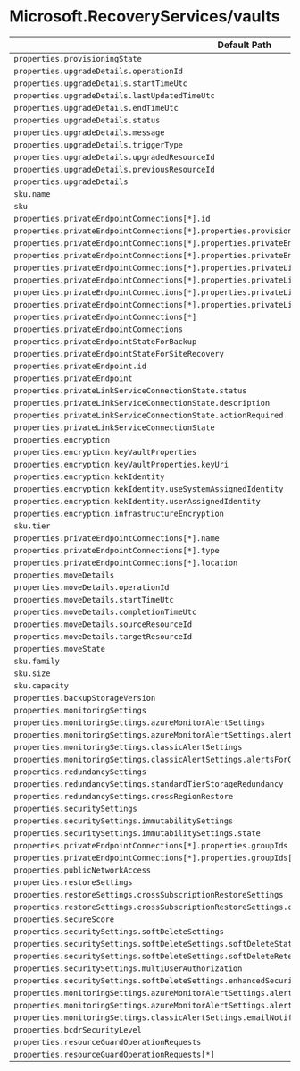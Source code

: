 # Microsoft.RecoveryServices/vaults

| Default Path | Alias |
|---|---|
| `properties.provisioningState` | `Microsoft.RecoveryServices/vaults/provisioningState` |
| `properties.upgradeDetails.operationId` | `Microsoft.RecoveryServices/vaults/upgradeDetails.operationId` |
| `properties.upgradeDetails.startTimeUtc` | `Microsoft.RecoveryServices/vaults/upgradeDetails.startTimeUtc` |
| `properties.upgradeDetails.lastUpdatedTimeUtc` | `Microsoft.RecoveryServices/vaults/upgradeDetails.lastUpdatedTimeUtc` |
| `properties.upgradeDetails.endTimeUtc` | `Microsoft.RecoveryServices/vaults/upgradeDetails.endTimeUtc` |
| `properties.upgradeDetails.status` | `Microsoft.RecoveryServices/vaults/upgradeDetails.status` |
| `properties.upgradeDetails.message` | `Microsoft.RecoveryServices/vaults/upgradeDetails.message` |
| `properties.upgradeDetails.triggerType` | `Microsoft.RecoveryServices/vaults/upgradeDetails.triggerType` |
| `properties.upgradeDetails.upgradedResourceId` | `Microsoft.RecoveryServices/vaults/upgradeDetails.upgradedResourceId` |
| `properties.upgradeDetails.previousResourceId` | `Microsoft.RecoveryServices/vaults/upgradeDetails.previousResourceId` |
| `properties.upgradeDetails` | `Microsoft.RecoveryServices/vaults/upgradeDetails` |
| `sku.name` | `Microsoft.RecoveryServices/vaults/sku.name` |
| `sku` | `Microsoft.RecoveryServices/vaults/sku` |
| `properties.privateEndpointConnections[*].id` | `Microsoft.RecoveryServices/vaults/privateEndpointConnections[*].id` |
| `properties.privateEndpointConnections[*].properties.provisioningState` | `Microsoft.RecoveryServices/vaults/privateEndpointConnections[*].provisioningState` |
| `properties.privateEndpointConnections[*].properties.privateEndpoint.id` | `Microsoft.RecoveryServices/vaults/privateEndpointConnections[*].privateEndpoint.id` |
| `properties.privateEndpointConnections[*].properties.privateEndpoint` | `Microsoft.RecoveryServices/vaults/privateEndpointConnections[*].privateEndpoint` |
| `properties.privateEndpointConnections[*].properties.privateLinkServiceConnectionState.status` | `Microsoft.RecoveryServices/vaults/privateEndpointConnections[*].privateLinkServiceConnectionState.status` |
| `properties.privateEndpointConnections[*].properties.privateLinkServiceConnectionState.description` | `Microsoft.RecoveryServices/vaults/privateEndpointConnections[*].privateLinkServiceConnectionState.description` |
| `properties.privateEndpointConnections[*].properties.privateLinkServiceConnectionState.actionsRequired` | `Microsoft.RecoveryServices/vaults/privateEndpointConnections[*].privateLinkServiceConnectionState.actionsRequired` |
| `properties.privateEndpointConnections[*].properties.privateLinkServiceConnectionState` | `Microsoft.RecoveryServices/vaults/privateEndpointConnections[*].privateLinkServiceConnectionState` |
| `properties.privateEndpointConnections[*]` | `Microsoft.RecoveryServices/vaults/privateEndpointConnections[*]` |
| `properties.privateEndpointConnections` | `Microsoft.RecoveryServices/vaults/privateEndpointConnections` |
| `properties.privateEndpointStateForBackup` | `Microsoft.RecoveryServices/vaults/privateEndpointStateForBackup` |
| `properties.privateEndpointStateForSiteRecovery` | `Microsoft.RecoveryServices/vaults/privateEndpointStateForSiteRecovery` |
| `properties.privateEndpoint.id` | `Microsoft.RecoveryServices/vaults/privateEndpointConnections.privateEndpoint.id` |
| `properties.privateEndpoint` | `Microsoft.RecoveryServices/vaults/privateEndpointConnections.privateEndpoint` |
| `properties.privateLinkServiceConnectionState.status` | `Microsoft.RecoveryServices/vaults/privateEndpointConnections.privateLinkServiceConnectionState.status` |
| `properties.privateLinkServiceConnectionState.description` | `Microsoft.RecoveryServices/vaults/privateEndpointConnections.privateLinkServiceConnectionState.description` |
| `properties.privateLinkServiceConnectionState.actionRequired` | `Microsoft.RecoveryServices/vaults/privateEndpointConnections.privateLinkServiceConnectionState.actionRequired` |
| `properties.privateLinkServiceConnectionState` | `Microsoft.RecoveryServices/vaults/privateEndpointConnections.privateLinkServiceConnectionState` |
| `properties.encryption` | `Microsoft.RecoveryServices/vaults/encryption` |
| `properties.encryption.keyVaultProperties` | `Microsoft.RecoveryServices/vaults/encryption.keyVaultProperties` |
| `properties.encryption.keyVaultProperties.keyUri` | `Microsoft.RecoveryServices/vaults/encryption.keyVaultProperties.keyUri` |
| `properties.encryption.kekIdentity` | `Microsoft.RecoveryServices/vaults/encryption.kekIdentity` |
| `properties.encryption.kekIdentity.useSystemAssignedIdentity` | `Microsoft.RecoveryServices/vaults/encryption.kekIdentity.useSystemAssignedIdentity` |
| `properties.encryption.kekIdentity.userAssignedIdentity` | `Microsoft.RecoveryServices/vaults/encryption.kekIdentity.userAssignedIdentity` |
| `properties.encryption.infrastructureEncryption` | `Microsoft.RecoveryServices/vaults/encryption.infrastructureEncryption` |
| `sku.tier` | `Microsoft.RecoveryServices/vaults/sku.tier` |
| `properties.privateEndpointConnections[*].name` | `Microsoft.RecoveryServices/vaults/privateEndpointConnections[*].name` |
| `properties.privateEndpointConnections[*].type` | `Microsoft.RecoveryServices/vaults/privateEndpointConnections[*].type` |
| `properties.privateEndpointConnections[*].location` | `Microsoft.RecoveryServices/vaults/privateEndpointConnections[*].location` |
| `properties.moveDetails` | `Microsoft.RecoveryServices/vaults/moveDetails` |
| `properties.moveDetails.operationId` | `Microsoft.RecoveryServices/vaults/moveDetails.operationId` |
| `properties.moveDetails.startTimeUtc` | `Microsoft.RecoveryServices/vaults/moveDetails.startTimeUtc` |
| `properties.moveDetails.completionTimeUtc` | `Microsoft.RecoveryServices/vaults/moveDetails.completionTimeUtc` |
| `properties.moveDetails.sourceResourceId` | `Microsoft.RecoveryServices/vaults/moveDetails.sourceResourceId` |
| `properties.moveDetails.targetResourceId` | `Microsoft.RecoveryServices/vaults/moveDetails.targetResourceId` |
| `properties.moveState` | `Microsoft.RecoveryServices/vaults/moveState` |
| `sku.family` | `Microsoft.RecoveryServices/vaults/sku.family` |
| `sku.size` | `Microsoft.RecoveryServices/vaults/sku.size` |
| `sku.capacity` | `Microsoft.RecoveryServices/vaults/sku.capacity` |
| `properties.backupStorageVersion` | `Microsoft.RecoveryServices/vaults/backupStorageVersion` |
| `properties.monitoringSettings` | `Microsoft.RecoveryServices/vaults/monitoringSettings` |
| `properties.monitoringSettings.azureMonitorAlertSettings` | `Microsoft.RecoveryServices/vaults/monitoringSettings.azureMonitorAlertSettings` |
| `properties.monitoringSettings.azureMonitorAlertSettings.alertsForAllJobFailures` | `Microsoft.RecoveryServices/vaults/monitoringSettings.azureMonitorAlertSettings.alertsForAllJobFailures` |
| `properties.monitoringSettings.classicAlertSettings` | `Microsoft.RecoveryServices/vaults/monitoringSettings.classicAlertSettings` |
| `properties.monitoringSettings.classicAlertSettings.alertsForCriticalOperations` | `Microsoft.RecoveryServices/vaults/monitoringSettings.classicAlertSettings.alertsForCriticalOperations` |
| `properties.redundancySettings` | `Microsoft.RecoveryServices/vaults/redundancySettings` |
| `properties.redundancySettings.standardTierStorageRedundancy` | `Microsoft.RecoveryServices/vaults/redundancySettings.standardTierStorageRedundancy` |
| `properties.redundancySettings.crossRegionRestore` | `Microsoft.RecoveryServices/vaults/redundancySettings.crossRegionRestore` |
| `properties.securitySettings` | `Microsoft.RecoveryServices/vaults/securitySettings` |
| `properties.securitySettings.immutabilitySettings` | `Microsoft.RecoveryServices/vaults/securitySettings.immutabilitySettings` |
| `properties.securitySettings.immutabilitySettings.state` | `Microsoft.RecoveryServices/vaults/securitySettings.immutabilitySettings.state` |
| `properties.privateEndpointConnections[*].properties.groupIds` | `Microsoft.RecoveryServices/vaults/privateEndpointConnections[*].groupIds` |
| `properties.privateEndpointConnections[*].properties.groupIds[*]` | `Microsoft.RecoveryServices/vaults/privateEndpointConnections[*].groupIds[*]` |
| `properties.publicNetworkAccess` | `Microsoft.RecoveryServices/vaults/publicNetworkAccess` |
| `properties.restoreSettings` | `Microsoft.RecoveryServices/vaults/restoreSettings` |
| `properties.restoreSettings.crossSubscriptionRestoreSettings` | `Microsoft.RecoveryServices/vaults/restoreSettings.crossSubscriptionRestoreSettings` |
| `properties.restoreSettings.crossSubscriptionRestoreSettings.crossSubscriptionRestoreState` | `Microsoft.RecoveryServices/vaults/restoreSettings.crossSubscriptionRestoreSettings.crossSubscriptionRestoreState` |
| `properties.secureScore` | `Microsoft.RecoveryServices/vaults/secureScore` |
| `properties.securitySettings.softDeleteSettings` | `Microsoft.RecoveryServices/vaults/securitySettings.softDeleteSettings` |
| `properties.securitySettings.softDeleteSettings.softDeleteState` | `Microsoft.RecoveryServices/vaults/securitySettings.softDeleteSettings.softDeleteState` |
| `properties.securitySettings.softDeleteSettings.softDeleteRetentionPeriodInDays` | `Microsoft.RecoveryServices/vaults/securitySettings.softDeleteSettings.softDeleteRetentionPeriodInDays` |
| `properties.securitySettings.multiUserAuthorization` | `Microsoft.RecoveryServices/vaults/securitySettings.multiUserAuthorization` |
| `properties.securitySettings.softDeleteSettings.enhancedSecurityState` | `Microsoft.RecoveryServices/vaults/securitySettings.softDeleteSettings.enhancedSecurityState` |
| `properties.monitoringSettings.azureMonitorAlertSettings.alertsForAllReplicationIssues` | `Microsoft.RecoveryServices/vaults/monitoringSettings.azureMonitorAlertSettings.alertsForAllReplicationIssues` |
| `properties.monitoringSettings.azureMonitorAlertSettings.alertsForAllFailoverIssues` | `Microsoft.RecoveryServices/vaults/monitoringSettings.azureMonitorAlertSettings.alertsForAllFailoverIssues` |
| `properties.monitoringSettings.classicAlertSettings.emailNotificationsForSiteRecovery` | `Microsoft.RecoveryServices/vaults/monitoringSettings.classicAlertSettings.emailNotificationsForSiteRecovery` |
| `properties.bcdrSecurityLevel` | `Microsoft.RecoveryServices/vaults/bcdrSecurityLevel` |
| `properties.resourceGuardOperationRequests` | `Microsoft.RecoveryServices/vaults/resourceGuardOperationRequests` |
| `properties.resourceGuardOperationRequests[*]` | `Microsoft.RecoveryServices/vaults/resourceGuardOperationRequests[*]` |

